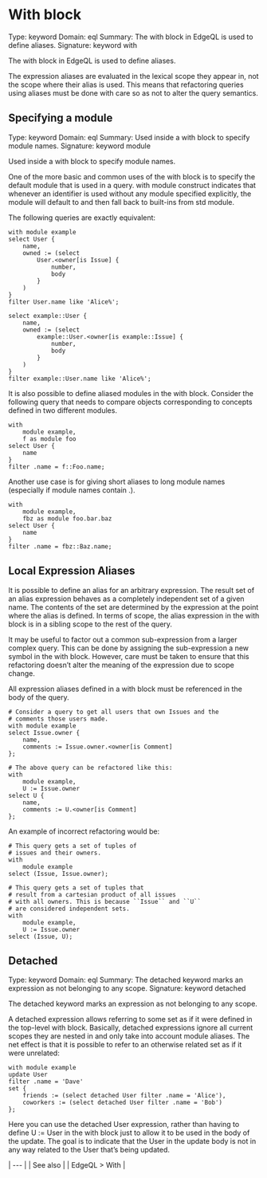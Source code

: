 # With block

Type: keyword
Domain: eql
Summary: The with block in EdgeQL is used to define aliases.
Signature: keyword with


The with block in EdgeQL is used to define aliases.

The expression aliases are evaluated in the lexical scope they appear in, not the scope where their alias is used. This means that refactoring queries using aliases must be done with care so as not to alter the query semantics.

## Specifying a module

Type: keyword
Domain: eql
Summary: Used inside a with block to specify module names.
Signature: keyword module


Used inside a with block to specify module names.

One of the more basic and common uses of the with block is to specify the default module that is used in a query. with module <name> construct indicates that whenever an identifier is used without any module specified explicitly, the module will default to <name> and then fall back to built-ins from std module.

The following queries are exactly equivalent:

```edgeql
with module example
select User {
    name,
    owned := (select
        User.<owner[is Issue] {
            number,
            body
        }
    )
}
filter User.name like 'Alice%';

select example::User {
    name,
    owned := (select
        example::User.<owner[is example::Issue] {
            number,
            body
        }
    )
}
filter example::User.name like 'Alice%';
```

It is also possible to define aliased modules in the with block. Consider the following query that needs to compare objects corresponding to concepts defined in two different modules.

```edgeql
with
    module example,
    f as module foo
select User {
    name
}
filter .name = f::Foo.name;
```

Another use case is for giving short aliases to long module names (especially if module names contain .).

```edgeql
with
    module example,
    fbz as module foo.bar.baz
select User {
    name
}
filter .name = fbz::Baz.name;
```

## Local Expression Aliases

It is possible to define an alias for an arbitrary expression. The result set of an alias expression behaves as a completely independent set of a given name. The contents of the set are determined by the expression at the point where the alias is defined. In terms of scope, the alias expression in the with block is in a sibling scope to the rest of the query.

It may be useful to factor out a common sub-expression from a larger complex query. This can be done by assigning the sub-expression a new symbol in the with block. However, care must be taken to ensure that this refactoring doesn’t alter the meaning of the expression due to scope change.

All expression aliases defined in a with block must be referenced in the body of the query.

```edgeql
# Consider a query to get all users that own Issues and the
# comments those users made.
with module example
select Issue.owner {
    name,
    comments := Issue.owner.<owner[is Comment]
};

# The above query can be refactored like this:
with
    module example,
    U := Issue.owner
select U {
    name,
    comments := U.<owner[is Comment]
};
```

An example of incorrect refactoring would be:

```edgeql
# This query gets a set of tuples of
# issues and their owners.
with
    module example
select (Issue, Issue.owner);

# This query gets a set of tuples that
# result from a cartesian product of all issues
# with all owners. This is because ``Issue`` and ``U``
# are considered independent sets.
with
    module example,
    U := Issue.owner
select (Issue, U);
```

## Detached

Type: keyword
Domain: eql
Summary: The detached keyword marks an expression as not belonging to any scope.
Signature: keyword detached


The detached keyword marks an expression as not belonging to any scope.

A detached expression allows referring to some set as if it were defined in the top-level with block. Basically, detached expressions ignore all current scopes they are nested in and only take into account module aliases. The net effect is that it is possible to refer to an otherwise related set as if it were unrelated:

```edgeql
with module example
update User
filter .name = 'Dave'
set {
    friends := (select detached User filter .name = 'Alice'),
    coworkers := (select detached User filter .name = 'Bob')
};
```

Here you can use the detached User expression, rather than having to define U := User in the with block just to allow it to be used in the body of the update. The goal is to indicate that the User in the update body is not in any way related to the User that’s being updated.

| --- |
| See also |
| EdgeQL > With |

